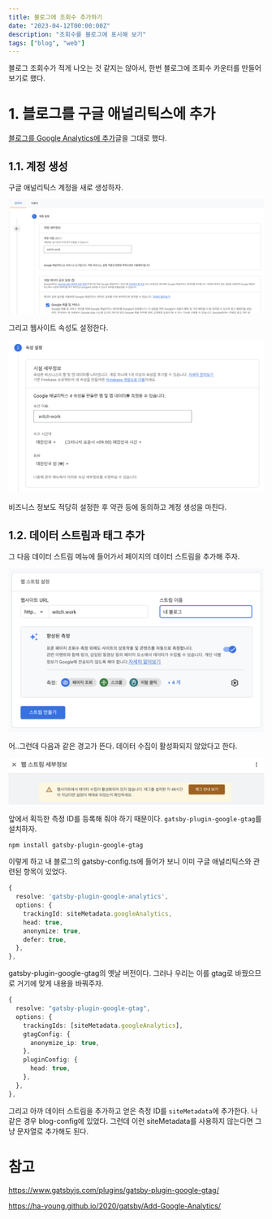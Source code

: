 ```yaml
---
title: 블로그에 조회수 추가하기
date: "2023-04-12T00:00:00Z"
description: "조회수를 블로그에 표시해 보기"
tags: ["blog", "web"]
---
```


블로그 조회수가 적게 나오는 것 같지는 않아서, 한번 블로그에 조회수 카운터를 만들어 보기로 했다.

# 1. 블로그를 구글 애널리틱스에 추가

[블로그를 Google Analytics에 추가](https://ha-young.github.io/2020/gatsby/Add-Google-Analytics/)글을 그대로 했다.

## 1.1. 계정 생성

구글 애널리틱스 계정을 새로 생성하자.

![create-account](./create-account.png)

그리고 웹사이트 속성도 설정한다.

![attr-set](./attr-setting.png)

비즈니스 정보도 적당히 설정한 후 약관 등에 동의하고 계정 생성을 마친다.

## 1.2. 데이터 스트림과 태그 추가

그 다음 데이터 스트림 메뉴에 들어가서 페이지의 데이터 스트림을 추가해 주자.

![data-stream](./create-data-stream.png)

어..그런데 다음과 같은 경고가 뜬다. 데이터 수집이 활성화되지 않았다고 한다.

![site-no-data](./site-no-data.png)

앞에서 획득한 측정 ID를 등록해 줘야 하기 때문이다. `gatsby-plugin-google-gtag`를 설치하자.

```
npm install gatsby-plugin-google-gtag
```

이렇게 하고 내 블로그의 gatsby-config.ts에 들어가 보니 이미 구글 애널리틱스와 관련된 항목이 있었다.

```ts
{
  resolve: 'gatsby-plugin-google-analytics',
  options: {
    trackingId: siteMetadata.googleAnalytics,
    head: true,
    anonymize: true,
    defer: true,
  },
},
```

gatsby-plugin-google-gtag의 옛날 버전이다. 그러나 우리는 이를 gtag로 바꿨으므로 거기에 맞게 내용을 바꿔주자.

```ts
{
  resolve: "gatsby-plugin-google-gtag",
  options: {
    trackingIds: [siteMetadata.googleAnalytics],
    gtagConfig: {
      anonymize_ip: true,
    },
    pluginConfig: {
      head: true,
    },
  },
},
```

그리고 아까 데이터 스트림을 추가하고 얻은 측정 ID를 `siteMetadata`에 추가한다. 나 같은 경우 blog-config에 있었다. 그런데 이런 siteMetadata를 사용하지 않는다면 그냥 문자열로 추가해도 된다.





# 참고

https://www.gatsbyjs.com/plugins/gatsby-plugin-google-gtag/

https://ha-young.github.io/2020/gatsby/Add-Google-Analytics/